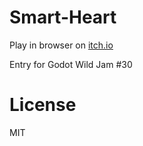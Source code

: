 # Smart-Heart

Play in browser on [itch.io](https://ryzy27.itch.io/smart-heart)

Entry for Godot Wild Jam #30

# License

MIT
